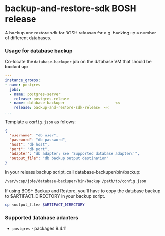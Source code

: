 # backup-and-restore-sdk BOSH release

A backup and restore sdk for BOSH releases for e.g. backing up a number of different databases.

### Usage for database backup

Co-locate the `database-backuper` job on the database VM that should be backed up:

```yaml
---
instance_groups:
- name: postgres
  jobs:
  - name: postgres-server
    release: postgres-release
  - name: database-backuper                       <<
    release: backup-and-restore-sdk-release  <<
...
```

Template a `config.json` as follows:

```json
{
  "username": "db user",
  "password": "db password",
  "host": "db host",
  "port": "db port",
  "adapter": "db adapter; see 'Supported database adapters'",
  "output_file": "db backup output destination"
}
```

In your release backup script, call database-backuper/bin/backup:

```bash
/var/vcap/jobs/database-backuper/bin/backup /path/to/config.json
```

If using BOSH Backup and Restore, you'll have to copy the database backup to $ARTIFACT_DIRECTORY in your backup script.

```bash
cp <output_file> $ARTIFACT_DIRECTORY 
```

### Supported database adapters
* `postgres` - packages 9.4.11
